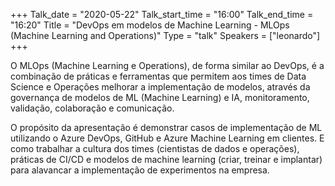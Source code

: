 +++
Talk_date = "2020-05-22"
Talk_start_time = "16:00"
Talk_end_time = "16:20"
Title = "DevOps em modelos de Machine Learning - MLOps (Machine Learning and Operations)"
Type = "talk"
Speakers = ["leonardo"]
+++

O MLOps (Machine Learning e Operations), de forma similar ao DevOps, é a combinação de práticas e ferramentas que permitem aos times de Data Science e Operações melhorar a implementação de modelos, através da governança de modelos de ML (Machine Learning) e IA, monitoramento, validação, colaboração e comunicação.

O propósito da apresentação é demonstrar casos de implementação de ML utilizando o Azure DevOps, GitHub e Azure Machine Learning em clientes. E como trabalhar a cultura dos times (cientistas de dados e operações), práticas de CI/CD e modelos de machine learning (criar, treinar e implantar) para alavancar a implementação de experimentos na empresa.
